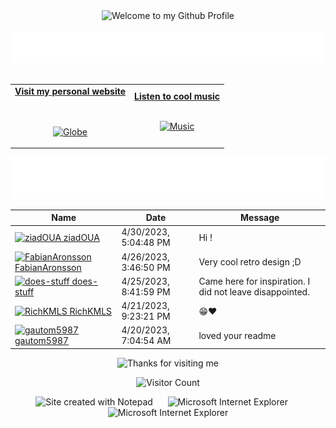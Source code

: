 <!-- "Hero" Header -->
<div align="center">
  <img src="https://github.com/BrunnerLivio/brunnerlivio/blob/master/images/welcome.png?raw=true" style="max-width: 100%;" alt="Welcome to my Github Profile" />
  <br />
  <br />
  <img height="50" alt="My Name is Livio and I like Node.js" src="images/personal_note.svg" />
  <br />
  <br />

</div>

<!-- Social -->
<table width="100%" align="center">
<tr>
<td align="center">
<a href="https://brunnerliv.io">
<strong>Visit my personal website </strong>
<br />
<br />
<br />

<p>

<img alt="Globe" height="80" src="images/globe.gif">
</a>
</p>

</td>


<td align="center">
<a href="https://www.youtube.com/watch?v=3YxaaGgTQYM&ab_channel=EvanescenceVEVO">
<strong>Listen to cool music</strong>
<br />
<br />


<p>
<img height="100" alt="Music" src="images/music.gif"> 
</a>
</p>

</td>
</tr>
</table>

<div align="center">
<a href="https://github.com/BrunnerLivio/brunnerlivio/issues/62#issuecomment-new"><img src="images/guestbook.svg"></a> 
</div>

<!-- Guestbook -->
| Name | Date | Message |
|---|---|---|
| <a href="https://github.com/ziadOUA"><img width="24" src="https://avatars.githubusercontent.com/u/111606433?s=24&u=c7fc49a126b26b5fdedc298efc26e5b314b99f66&v=4" alt="ziadOUA" /> ziadOUA</a> |4/30/2023, 5:04:48 PM|Hi !|
| <a href="https://github.com/FabianAronsson"><img width="24" src="https://avatars.githubusercontent.com/u/54532837?s=24&u=b27a90b5dd83fffc3d96642b73b446bf7d41fa8c&v=4" alt="FabianAronsson" /> FabianAronsson</a> |4/26/2023, 3:46:50 PM|Very cool retro design ;D|
| <a href="https://github.com/does-stuff"><img width="24" src="https://avatars.githubusercontent.com/u/64072077?s=24&u=fd29d5d706cc497d9a1d4b439f8d18689c3bc9c6&v=4" alt="does-stuff" /> does-stuff</a> |4/25/2023, 8:41:59 PM|Came here for inspiration. I did not leave disappointed.|
| <a href="https://github.com/RichKMLS"><img width="24" src="https://avatars.githubusercontent.com/u/105183376?s=24&u=0aed124c6b90b096b4dfa4a88ed5bbf0a2ef8a10&v=4" alt="RichKMLS" /> RichKMLS</a> |4/21/2023, 9:23:21 PM|😁❤️|
| <a href="https://github.com/gautom5987"><img width="24" src="https://avatars.githubusercontent.com/u/80168672?s=24&u=9727c938fb541e49cdb9f577e6d09d70c25a4837&v=4" alt="gautom5987" /> gautom5987</a> |4/20/2023, 7:04:54 AM|loved your readme|
<!-- /Guestbook -->

<!-- Footer -->

<div align="center">

<img height="120" alt="Thanks for visiting me" width="100%" src="https://raw.githubusercontent.com/BrunnerLivio/brunnerlivio/master/images/marquee.svg" />
<br />

![Visitor Count](https://profile-counter.glitch.me/brunnerlivio/count.svg)


<img src="https://raw.githubusercontent.com/BrunnerLivio/brunnerlivio/master/images/notepad.gif" alt="Site created with Notepad" height="30" />
<!-- "margin-right: whatever;" -->
<span>&nbsp;&nbsp;&nbsp;&nbsp;</span>  
<img src="https://raw.githubusercontent.com/BrunnerLivio/brunnerlivio/master/images/ie_logo.gif" alt="Microsoft Internet Explorer" />
<span>&nbsp;&nbsp;&nbsp;&nbsp;</span>  
<img src="https://raw.githubusercontent.com/BrunnerLivio/brunnerlivio/master/images/noframes.gif" alt="Microsoft Internet Explorer" />

</div>
